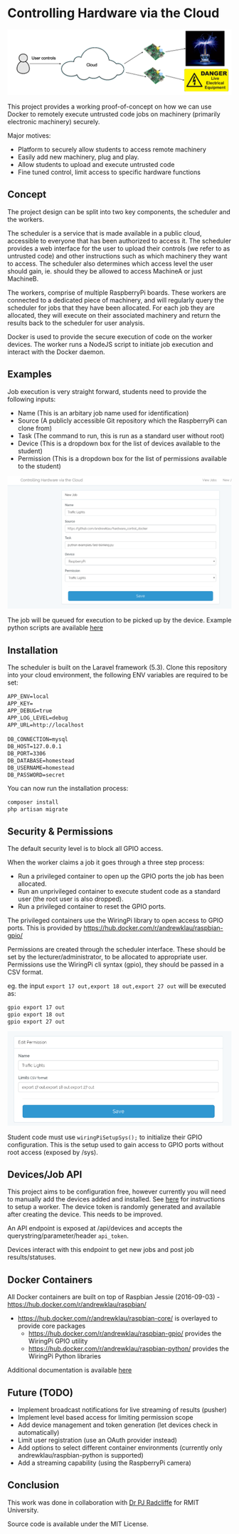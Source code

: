 # Controlling Hardware via the Cloud

![Overview](/public/images/overview.png "Overview")

This project provides a working proof-of-concept on how we can use Docker to remotely execute
untrusted code jobs on machinery (primarily electronic machinery) securely.

Major motives:

- Platform to securely allow students to access remote machinery
- Easily add new machinery, plug and play.
- Allow students to upload and execute untrusted code
- Fine tuned control, limit access to specific hardware functions

## Concept

The project design can be split into two key components, the scheduler and the workers.

The scheduler is a service that is made available in a public cloud, accessible to everyone
that has been authorized to access it. The scheduler provides a web interface for the user
to upload their controls (we refer to as untrusted code) and other instructions such as which
machinery they want to access. The scheduler also determines which access level the user should
gain, ie. should they be allowed to access MachineA or just MachineB.

The workers, comprise of multiple RaspberryPi boards. These workers are connected to a dedicated
piece of machinery, and will regularly query the scheduler for jobs that they have been allocated.
For each job they are allocated, they will execute on their associated machinery and return the
results back to the scheduler for user analysis.

Docker is used to provide the secure execution of code on the worker devices. The worker runs a NodeJS
script to initiate job execution and interact with the Docker daemon.

## Examples

Job execution is very straight forward, students need to provide the following inputs:

- Name (This is an arbitary job name used for identification)
- Source (A publicly accessible Git repository which the RaspberryPi can clone from)
- Task (The command to run, this is run as a standard user without root)
- Device (This is a dropdown box for the list of devices available to the student)
- Permission (This is a dropdown box for the list of permissions available to the student)

![Example](/public/images/example.png "Example")

The job will be queued for execution to be picked up by the device. Example python scripts are available
[here](/examples)

## Installation

The scheduler is built on the Laravel framework (5.3). Clone this repository into your cloud environment,
the following ENV variables are required to be set:

```
APP_ENV=local
APP_KEY=
APP_DEBUG=true
APP_LOG_LEVEL=debug
APP_URL=http://localhost

DB_CONNECTION=mysql
DB_HOST=127.0.0.1
DB_PORT=3306
DB_DATABASE=homestead
DB_USERNAME=homestead
DB_PASSWORD=secret
```

You can now run the installation process:

```
composer install
php artisan migrate
```

## Security & Permissions

The default security level is to block all GPIO access.

When the worker claims a job it goes through a three step process:

- Run a privileged container to open up the GPIO ports the job has been allocated.
- Run an unprivileged container to execute student code as a standard user (the root user is also dropped).
- Run a privileged container to reset the GPIO ports.

The privileged containers use the WiringPi library to open access to GPIO ports.
This is provided by https://hub.docker.com/r/andrewklau/raspbian-gpio/

Permissions are created through the scheduler interface. These should be set by the lecturer/administrator,
to be allocated to appropriate user. Permissions use the WiringPi cli syntax (gpio), they should be passed
in a CSV format.

eg. the input `export 17 out,export 18 out,export 27 out` will be executed as:

```
gpio export 17 out
gpio export 18 out
gpio export 27 out
```

![Permissions](/public/images/permissions.png "Permissions")

Student code must use `wiringPiSetupSys();` to initialize their GPIO configuration. This is the setup used
to gain access to GPIO ports without root access (exposed by /sys).

## Devices/Job API

This project aims to be configuration free, however currently you will need to manually add the devices
added and installed. See [here](/Docker/README.md) for instructions to setup a worker. The device token
is randomly generated and available after creating the device. This needs to be improved.

An API endpoint is exposed at /api/devices and accepts the querystring/parameter/header `api_token`.

Devices interact with this endpoint to get new jobs and post job results/statuses.

## Docker Containers

All Docker containers are built on top of Raspbian Jessie (2016-09-03) - https://hub.docker.com/r/andrewklau/raspbian/

- https://hub.docker.com/r/andrewklau/raspbian-core/ is overlayed to provide core packages
  - https://hub.docker.com/r/andrewklau/raspbian-gpio/ provides the WiringPi GPIO utility
  - https://hub.docker.com/r/andrewklau/raspbian-python/ provides the WiringPi Python libraries

Additional documentation is available [here](/Docker/README.md)

## Future (TODO)

- Implement broadcast notifications for live streaming of results (pusher)
- Implement level based access for limiting permission scope
- Add device management and token generation (let devices check in automatically)
- Limit user registration (use an OAuth provider instead)
- Add options to select different container environments (currently only andrewklau/raspbian-python is supported)
- Add a streaming capability (using the RaspberryPi camera)

## Conclusion

This work was done in collaboration with [Dr PJ Radcliffe](http://www.rmit.edu.au/contact/staff-contacts/academic-staff/r/radcliffe-dr-pj) for RMIT University.

Source code is available under the MIT License.

